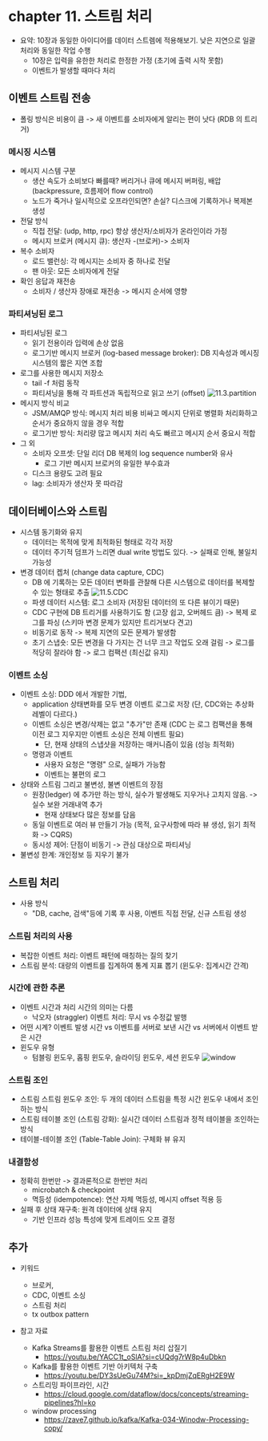 # chapter 11. 스트림 처리
- 요약: 10장과 동일한 아이디어를 데이터 스트렘에 적용해보기. 낮은 지연으로 일괄처리와 동일한 작업 수행
    - 10장은 입력을 유한한 처리로 한정한 가정 (초기에 출력 시작 못함)
    - 이벤트가 발생할 때마다 처리

## 이벤트 스트림 전송
- 폴링 방식은 비용이 큼 -> 새 이벤트를 소비자에게 알리는 편이 낫다 (RDB 의 트리거)
### 메시징 시스템
- 메시지 시스템 구분
    - 생산 속도가 소비보다 빠를때? 버리거나 큐에 메시지 버퍼링, 배압(backpressure, 흐름제어 flow control)
    - 노드가 죽거나 일시적으로 오프라인되면? 손실? 디스크에 기록하거나 복제본 생성
- 전달 방식
    - 직접 전달: (udp, http, rpc) 항상 생산자/소비자가 온라인이라 가정
    - 메시지 브로커 (메시지 큐): 생산자 -(브로커)-> 소비자
- 복수 소비자
    - 로드 밸런싱: 각 메시지는 소비자 중 하나로 전달
    - 팬 아웃: 모든 소비자에게 전달
- 확인 응답과 재전송
    - 소비자 / 생산자 장애로 재전송 -> 메시지 순서에 영향

### 파티셔닝된 로그
- 파티셔닝된 로그
    - 읽기 전용이라 입력에 손상 없음
    - 로그기반 메시지 브로커 (log-based message broker): DB 지속성과 메시징 시스템의 짧은 지연 조합
- 로그를 사용한 메시지 저장소 
    - tail -f 처럼 동작
    - 파티셔닝을 통해 각 파트션과 독립적으로 읽고 쓰기 (offset)
    ![11.3.partition](./resources/11.3.partition.png)
- 메시지 방식 비교
    - JSM/AMQP 방식: 메시지 처리 비용 비싸고 메시지 단위로 병렬화 처리화하고 순서가 중요하지 않을 경우 적합
    - 로그기반 방식: 처리량 많고 메시지 처리 속도 빠르고 메시지 순서 중요시 적합
- 그 외
    - 소비자 오프셋: 단일 리더 DB 복제의 log sequence number와 유사
        - 로그 기반 메시지 브로커의 유일한 부수효과
    - 디스크 용량도 고려 필요
    - lag: 소비자가 생산자 못 따라감

## 데이터베이스와 스트림
- 시스템 동기화와 유지
    - 데이터는 목적에 맞게 최적화된 형태로 각각 저장
    - 데이터 주기적 덤프가 느리면 dual write 방법도 있다. -> 실패로 인해, 불일치 가능성
- 변경 데이터 켑처 (change data capture, CDC)
    - DB 에 기록하는 모든 데이터 변화를 관찰해 다른 시스템으로 데이터를 복제할 수 있는 형태로 추출
        ![11.5.CDC](./resources/11.5.CDC.png)
    - 파생 데이터 시스템: 로그 소비자 (저장된 데이터의 또 다른 뷰이기 때문)
    - CDC 구현에 DB 트리거를 사용하기도 함 (고장 쉽고, 오버헤드 큼) -> 복제 로그를 파싱 (스키마 변경 문제가 있지만 트리거보다 견고)
    - 비동기로 동작 -> 복제 지연의 모든 문제가 발생함
    - 초기 스냅숏: 모든 변경을 다 가지는 건 너무 크고 작업도 오래 걸림 -> 로그를 적당히 잘라야 함 -> 로그 컴팩션 (최신값 유지)

### 이벤트 소싱
- 이벤트 소싱: DDD 에서 개발한 기법, 
    - application 상태변화를 모두 변경 이벤트 로그로 저장 (단, CDC와는 추상화 레벨이 다르다.)
    - 이벤트 소싱은 변경/삭제는 없고 "추가"만 존재 (CDC 는 로그 컴팩션을 통해 이전 로그 지우지만 이벤트 소싱은 전체 이벤트 필요)
        - 단, 현재 상태의 스냅샷을 저장하는 매커니즘이 있음 (성능 최적화)
    - 명령과 이벤트
        - 사용자 요청은 "명령" 으로, 실패가 가능함
        - 이벤트는 불편의 로그
- 상태와 스트림 그리고 불변성, 불변 이벤트의 장점
    - 원장(ledger) 에 추가만 하는 방식, 실수가 발생해도 지우거나 고치지 않음. -> 실수 보완 거래내역 추가
        - 현재 상태보다 많은 정보를 담음
    - 동일 이벤트로 여러 뷰 만들기 가능 (목적, 요구사항에 따라 뷰 생성, 읽기 최적화 -> CQRS)
    - 동시성 제어: 단점이 비동기 -> 관심 대상으로 파티셔닝
- 불변성 한계: 개인정보 등 지우기 불가
## 스트림 처리
- 사용 방식
    - "DB, cache, 검색"등에 기록 후 사용, 이벤트 직접 전달, 신규 스트림 생성
### 스트림 처리의 사용
- 복잡한 이벤트 처리: 이벤트 패턴에 매칭하는 질의 찾기
- 스트림 분석: 대량의 이벤트를 집계하여 통계 지표 뽑기 (윈도우: 집계시간 간격)
### 시간에 관한 추론
- 이벤트 시간과 처리 시간의 의미는 다름
    - 낙오자 (straggler) 이벤트 처리: 무시 vs 수정값 발행
- 어떤 시계? 이벤트 발생 시간 vs 이벤트를 서버로 보낸 시간 vs 서버에서 이벤트 받은 시간
- 윈도우 유형
    - 텀블링 윈도우, 홉핑 윈도우, 슬라이딩 윈도우, 세션 윈도우
        ![window](./resources/11.x.window.png)
### 스트림 조인
- 스트림 스트림 윈도우 조인: 두 개의 데이터 스트림을 특정 시간 윈도우 내에서 조인하는 방식
- 스트림 테이블 조인 (스트림 강화):  실시간 데이터 스트림과 정적 테이블을 조인하는 방식
- 테이블-테이블 조인 (Table-Table Join): 구체화 뷰 유지
### 내결함성
- 정확히 한번만 -> 결과론적으로 한번만 처리
    - microbatch & checkpoint
    - 멱등성 (idempotence): 연산 자체 멱등성, 메시지 offset 적용 등
- 실패 후 상태 재구축: 원격 데이터에 상태 유지
    - 기반 인프라 성능 특성에 맞게 트레이드 오프 결정


## 추가

- 키워드
    - 브로커,
    - CDC, 이벤트 소싱
    - 스트림 처리
    - tx outbox pattern

- 참고 자료
    - Kafka Streams를 활용한 이벤트 스트림 처리 삽질기
        - https://youtu.be/YACC1t_oSlA?si=cUQdg7rW8p4uDbkn
    - Kafka를 활용한 이벤트 기반 아키텍처 구축
        - https://youtu.be/DY3sUeGu74M?si=_kpDmjZqERgH2E9W
    - 스트리밍 파이프라인, 시간
        - https://cloud.google.com/dataflow/docs/concepts/streaming-pipelines?hl=ko
    - window processing
        - https://zave7.github.io/kafka/Kafka-034-Winodw-Processing-copy/